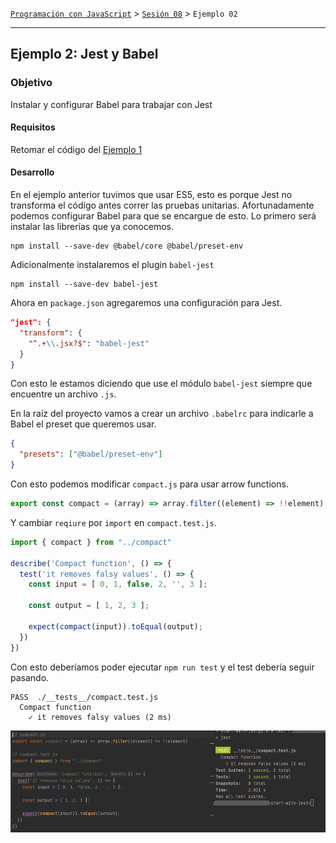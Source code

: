 [`Programación con JavaScript`](../../Readme.md) > [`Sesión 08`](../Readme.md) > `Ejemplo 02`

---

## Ejemplo 2: Jest y Babel

### Objetivo

Instalar y configurar Babel para trabajar con Jest

#### Requisitos

Retomar el código del [Ejemplo 1](../Ejemplo-01/Readme.md)

#### Desarrollo

En el ejemplo anterior tuvimos que usar ES5, esto es porque Jest no transforma el código antes correr las pruebas 
unitarias. Afortunadamente podemos configurar Babel para que se encargue de esto. Lo primero será instalar las librerías 
que ya conocemos. 

```
npm install --save-dev @babel/core @babel/preset-env
```

Adicionalmente instalaremos el plugin `babel-jest`

```
npm install --save-dev babel-jest
```

Ahora en `package.json` agregaremos una configuración para Jest.

```json
"jest": {
  "transform": {
    "^.+\\.jsx?$": "babel-jest"
  }
}
```

Con esto le estamos diciendo que use el módulo `babel-jest` siempre que encuentre un archivo `.js`.

En la raíz del proyecto vamos a crear un archivo `.babelrc` para indicarle a Babel el preset que queremos usar.

```json
{
  "presets": ["@babel/preset-env"]
}
```

Con esto podemos modificar `compact.js` para usar arrow functions.

```javascript
export const compact = (array) => array.filter((element) => !!element)
```

Y cambiar `reqiure` por `import` en `compact.test.js`.

```javascript
import { compact } from "../compact"

describe('Compact function', () => {
  test('it removes falsy values', () => {
    const input = [ 0, 1, false, 2, '', 3 ];

    const output = [ 1, 2, 3 ];

    expect(compact(input)).toEqual(output);
  })
})
```

Con esto deberíamos poder ejecutar `npm run test` y el test debería seguir pasando.

```
PASS  ./__tests__/compact.test.js
  Compact function
    ✓ it removes falsy values (2 ms)
```

![Unit test](./assets/babel-jest.png)
